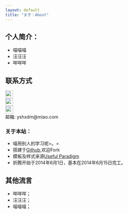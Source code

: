 ```yaml
---
layout: default
title: "关于：About"
---
```


## 个人简介：
* 喵喵喵
* 汪汪汪
* 咩咩咩

## 联系方式

<p class="contact">
 <a href="http://weibo.com" title="微博联系喵"><img src="http://www.sinaimg.cn/blog/developer/wiki/LOGO_32x32.png" width="24" height="24" style="display:inline-block;vertical-align:middle"></a><br/>
        <a href="http://www.zhihu.com" title="知乎联系喵"><img src="http://www.zhihu.com/favicon.ico" width="24" height="24" style="display:inline-block;vertical-align:middle"></a><br/>
 <a href="https://github.com" title="Github联系喵"><img src="http://www.github.com/favicon.ico" width="24" height="24" style="display:inline-block;vertical-align:middle"></a><br/>
邮箱: yshxdm@miao.com 
</p>

### 关于本站：
* 喵用别人的学习呢=。=
* 搭建于[Github](https://github.com/LippiOuYang/LippiOuYang.github.io),欢迎Fork
* 模板及样式来源[Useful Paradigm](http://usefulparadigm.com/)
* 折腾开始于2014年6月1日，基本在2014年6月15日完工。

## 其他流言
* 咩咩咩；
* 汪汪汪；
* 喵喵喵；
